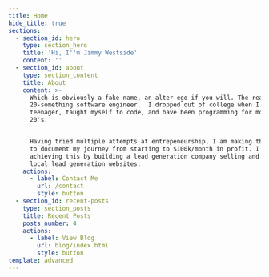 ```yaml
---
title: Home
hide_title: true
sections:
  - section_id: hero
    type: section_hero
    title: 'Hi, I''m Jimmy Westside'
    content: ''
  - section_id: about
    type: section_content
    title: About
    content: >-
      Which is obviously a fake name, an alter-ego if you will. The real me is a
      20-something software engineer.  I dropped out of college when I was a
      teenager, taught myself to code, and have been programming for most of my
      20's. 


      Having tried multiple attempts at entrepeneurship, I am making this blog
      to document my journey from starting to $100k/month in profit. I plan on
      achieving this by building a lead generation company selling and renting
      local lead generation websites. 
    actions:
      - label: Contact Me
        url: /contact
        style: button
  - section_id: recent-posts
    type: section_posts
    title: Recent Posts
    posts_number: 4
    actions:
      - label: View Blog
        url: blog/index.html
        style: button
template: advanced
---
```

